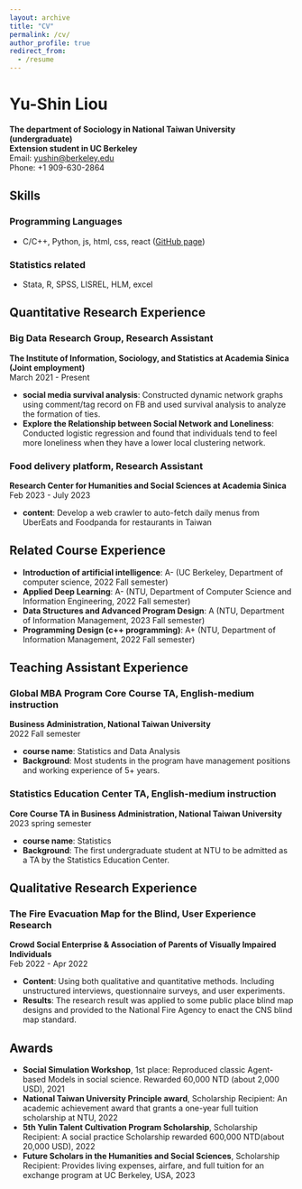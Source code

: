 ```yaml
---
layout: archive
title: "CV"
permalink: /cv/
author_profile: true
redirect_from:
  - /resume
---
```


<!-- {% include base_path %}

Education
======
* Ph.D in Version Control Theory, GitHub University, 2018 (expected)
* M.S. in Jekyll, GitHub University, 2014
* B.S. in GitHub, GitHub University, 2012

Work experience
======
* Spring 2024: Academic Pages Collaborator
  * Github University
  * Duties includes: Updates and improvements to template
  * Supervisor: The Users

* Fall 2015: Research Assistant
  * Github University
  * Duties included: Merging pull requests
  * Supervisor: Professor Hub

* Summer 2015: Research Assistant
  * Github University
  * Duties included: Tagging issues
  * Supervisor: Professor Git
  
Skills
======
* Skill 1
* Skill 2
  * Sub-skill 2.1
  * Sub-skill 2.2
  * Sub-skill 2.3
* Skill 3

Publications
======
  <ul>{% for post in site.publications reversed %}
    {% include archive-single-cv.html %}
  {% endfor %}</ul>
  
Talks
======
  <ul>{% for post in site.talks reversed %}
    {% include archive-single-talk-cv.html  %}
  {% endfor %}</ul>
  
Teaching
======
  <ul>{% for post in site.teaching reversed %}
    {% include archive-single-cv.html %}
  {% endfor %}</ul>
  
Service and leadership
======
* Currently signed in to 43 different slack teams -->

# Yu-Shin Liou

**The department of Sociology in National Taiwan University (undergraduate)**  
**Extension student in UC Berkeley**  
Email: yushin@berkeley.edu  
Phone: +1 909-630-2864

## Skills

### Programming Languages
- C/C++, Python, js, html, css, react ([GitHub page](https://github.com/yushinliou))

### Statistics related
- Stata, R, SPSS, LISREL, HLM, excel

## Quantitative Research Experience

### Big Data Research Group, Research Assistant
**The Institute of Information, Sociology, and Statistics at Academia Sinica (Joint employment)**  
March 2021 - Present  
- **social media survival analysis**: Constructed dynamic network graphs using comment/tag record on FB and used survival analysis to analyze the formation of ties.
- **Explore the Relationship between Social Network and Loneliness**: Conducted logistic regression and found that individuals tend to feel more loneliness when they have a lower local clustering network.

### Food delivery platform, Research Assistant
**Research Center for Humanities and Social Sciences at Academia Sinica**  
Feb 2023 - July 2023  
- **content**: Develop a web crawler to auto-fetch daily menus from UberEats and Foodpanda for restaurants in Taiwan

## Related Course Experience

- **Introduction of artificial intelligence**: A- (UC Berkeley, Department of computer science, 2022 Fall semester)
- **Applied Deep Learning**: A- (NTU, Department of Computer Science and Information Engineering, 2022 Fall semester)
- **Data Structures and Advanced Program Design**: A (NTU, Department of Information Management, 2023 Fall semester)
- **Programming Design (c++ programming)**: A+ (NTU, Department of Information Management, 2022 Fall semester)

## Teaching Assistant Experience

### Global MBA Program Core Course TA, English-medium instruction
**Business Administration, National Taiwan University**  
2022 Fall semester  
- **course name**: Statistics and Data Analysis
- **Background**: Most students in the program have management positions and working experience of 5+ years.

### Statistics Education Center TA, English-medium instruction
**Core Course TA in Business Administration, National Taiwan University**  
2023 spring semester  
- **course name**: Statistics
- **Background**: The first undergraduate student at NTU to be admitted as a TA by the Statistics Education Center.

## Qualitative Research Experience

### The Fire Evacuation Map for the Blind, User Experience Research
**Crowd Social Enterprise & Association of Parents of Visually Impaired Individuals**  
Feb 2022 - Apr 2022  
- **Content**: Using both qualitative and quantitative methods. Including unstructured interviews, questionnaire surveys, and user experiments.
- **Results**: The research result was applied to some public place blind map designs and provided to the National Fire Agency to enact the CNS blind map standard.

## Awards

- **Social Simulation Workshop**, 1st place: Reproduced classic Agent-based Models in social science. Rewarded 60,000 NTD (about 2,000 USD), 2021
- **National Taiwan University Principle award**, Scholarship Recipient: An academic achievement award that grants a one-year full tuition scholarship at NTU, 2022
- **5th Yulin Talent Cultivation Program Scholarship**, Scholarship Recipient: A social practice Scholarship rewarded 600,000 NTD(about 20,000 USD), 2022
- **Future Scholars in the Humanities and Social Sciences**, Scholarship Recipient: Provides living expenses, airfare, and full tuition for an exchange program at UC Berkeley, USA, 2023
